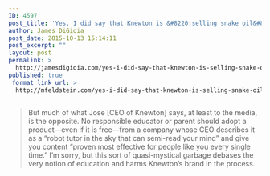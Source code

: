 ```yaml
---
ID: 4597
post_title: 'Yes, I did say that Knewton is &#8220;selling snake oil&#8221; -e-Literate'
author: James DiGioia
post_date: 2015-10-13 15:14:11
post_excerpt: ""
layout: post
permalink: >
  http://jamesdigioia.com/yes-i-did-say-that-knewton-is-selling-snake-oil-e-literate/
published: true
_format_link_url: >
  http://mfeldstein.com/yes-i-did-say-that-knewton-is-selling-snake-oil/
---
```

> But much of what Jose [CEO of Knewton] says, at least to the media, is the opposite. No responsible educator or parent should adopt a product—even if it is free—from a company whose CEO describes it as a “robot tutor in the sky that can semi-read your mind” and give you content “proven most effective for people like you every single time.” I’m sorry, but this sort of quasi-mystical garbage debases the very notion of education and harms Knewton’s brand in the process.